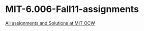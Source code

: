 # MIT-6.006-Fall11-assignments

[All assignments and Solutions at MIT OCW](https://ocw.mit.edu/courses/electrical-engineering-and-computer-science/6-006-introduction-to-algorithms-fall-2011/assignments/)
